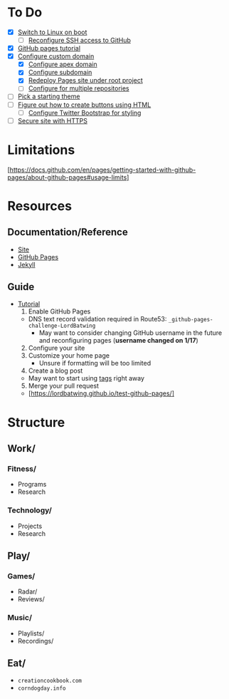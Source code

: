 # To Do

- [x] [Switch to Linux on boot](https://distrowatch.com/dwres.php?resource=popularity)
  - [ ] [Reconfigure SSH access to GitHub](https://docs.github.com/en/authentication/connecting-to-github-with-ssh/adding-a-new-ssh-key-to-your-github-account)
- [x] [GitHub pages tutorial](https://github.com/skills/github-pages)
- [x] [Configure custom domain](https://docs.github.com/en/pages/configuring-a-custom-domain-for-your-github-pages-site)
  - [x] [Configure apex domain](https://docs.github.com/en/pages/configuring-a-custom-domain-for-your-github-pages-site/about-custom-domains-and-github-pages#using-an-apex-domain-for-your-github-pages-site)
  - [x] [Configure subdomain](https://docs.github.com/en/pages/configuring-a-custom-domain-for-your-github-pages-site/managing-a-custom-domain-for-your-github-pages-site#configuring-a-subdomain)
  - [x] [Redeploy Pages site under root project](https://github.com/LordBatwing/blakejacobus.com)
  - [ ] [Configure for multiple repositories](https://docs.github.com/en/pages/configuring-a-custom-domain-for-your-github-pages-site/about-custom-domains-and-github-pages#using-a-custom-domain-across-multiple-repositories)
- [ ] [Pick a starting theme](https://jekyllrb.com/docs/themes/)
- [ ] [Figure out how to create buttons using HTML](https://jekyllcodex.org/without-plugin/buttons/)
  - [ ] [Configure Twitter Bootstrap for styling](https://getbootstrap.com/2.0.2/)
- [ ] [Secure site with HTTPS](https://docs.github.com/en/pages/getting-started-with-github-pages/securing-your-github-pages-site-with-https)

# Limitations

[https://docs.github.com/en/pages/getting-started-with-github-pages/about-github-pages#usage-limits]

# Resources

## Documentation/Reference

- [Site](https://lordbatwing.github.io/test-github-pages/)
- [GitHub Pages](https://docs.github.com/en/pages/quickstart)
- [Jekyll](https://jekyllrb.com/docs/github-pages/)

## Guide

- [Tutorial](https://github.com/skills/github-pages)
  1. Enable GitHub Pages
    - DNS text record validation required in Route53: `_github-pages-challenge-LordBatwing`
      - May want to consider changing GitHub username in the future and reconfiguring pages (**username changed on 1/17**)
  2. Configure your site
  3. Customize your home page
     - Unsure if formatting will be too limited 
  4. Create a blog post
    - May want to start using [tags](https://jekyllrb.com/docs/front-matter/) right away
  5. Merge your pull request
    - [https://lordbatwing.github.io/test-github-pages/]

# Structure

## Work/

### Fitness/
- Programs
- Research

### Technology/
- Projects
- Research

## Play/

### Games/
- Radar/
- Reviews/

### Music/
- Playlists/
- Recordings/

## Eat/
- `creationcookbook.com`
- `corndogday.info`